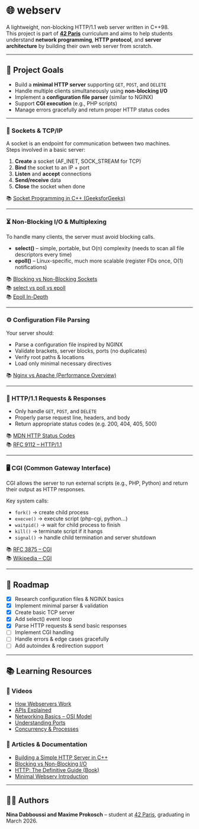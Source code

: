 # 🌐 webserv

A lightweight, non-blocking HTTP/1.1 web server written in C++98.  
This project is part of **[42 Paris](https://42.fr/)** curriculum and aims to help students understand **network programming**, **HTTP protocol**, and **server architecture** by building their own web server from scratch.  

---

## 📖 Project Goals

- Build a **minimal HTTP server** supporting `GET`, `POST`, and `DELETE`
- Handle multiple clients simultaneously using **non-blocking I/O**
- Implement a **configuration file parser** (similar to NGINX)
- Support **CGI execution** (e.g., PHP scripts)
- Manage errors gracefully and return proper HTTP status codes

---

### 🔌 Sockets & TCP/IP
A socket is an endpoint for communication between two machines.  
Steps involved in a basic server:
1. **Create** a socket (AF_INET, SOCK_STREAM for TCP)
2. **Bind** the socket to an IP + port
3. **Listen** and **accept** connections
4. **Send/receive** data
5. **Close** the socket when done  

📚 [Socket Programming in C++ (GeeksforGeeks)](https://www.geeksforgeeks.org/cpp/socket-programming-in-cpp/)

---

### ⏳ Non-Blocking I/O & Multiplexing
To handle many clients, the server must avoid blocking calls.  
- **select()** – simple, portable, but O(n) complexity (needs to scan all file descriptors every time)  
- **epoll()** – Linux-specific, much more scalable (register FDs once, O(1) notifications)

📚 [Blocking vs Non-Blocking Sockets](https://dev.to/vivekyadav200988/understanding-blocking-and-non-blocking-sockets-in-c-programming-a-comprehensive-guide-2ien)  
📚 [select vs poll vs epoll](https://devarea.com/linux-io-multiplexing-select-vs-poll-vs-epoll/)  
📚 [Epoll In-Depth](https://copyconstruct.medium.com/the-method-to-epolls-madness-d9d2d6378642)

---

### ⚙️ Configuration File Parsing
Your server should:
- Parse a configuration file inspired by NGINX
- Validate brackets, server blocks, ports (no duplicates)
- Verify root paths & locations
- Load only minimal necessary directives  

📚 [Nginx vs Apache (Performance Overview)](https://djangodeployment.com/2016/11/15/why-nginx-is-faster-than-apache-and-why-you-neednt-necessarily-care/)

---

### 📄 HTTP/1.1 Requests & Responses
- Only handle `GET`, `POST`, and `DELETE`
- Properly parse request line, headers, and body
- Return appropriate status codes (e.g. 200, 404, 405, 500)

📚 [MDN HTTP Status Codes](https://developer.mozilla.org/en-US/docs/Web/HTTP/Reference/Status)  
📚 [RFC 9112 – HTTP/1.1](https://datatracker.ietf.org/doc/html/rfc9112)

---

### 🖥️ CGI (Common Gateway Interface)
CGI allows the server to run external scripts (e.g., PHP, Python) and return their output as HTTP responses.

Key system calls:
- `fork()` → create child process  
- `execve()` → execute script (php-cgi, python…)  
- `waitpid()` → wait for child process to finish  
- `kill()` → terminate script if it hangs  
- `signal()` → handle child termination and server shutdown  

📚 [RFC 3875 – CGI](https://datatracker.ietf.org/doc/html/rfc3875)  
📚 [Wikipedia – CGI](https://en.wikipedia.org/wiki/Common_Gateway_Interface)

---

## 📌 Roadmap

- [x] Research configuration files & NGINX basics  
- [x] Implement minimal parser & validation  
- [x] Create basic TCP server  
- [x] Add select() event loop  
- [x] Parse HTTP requests & send basic responses  
- [ ] Implement CGI handling  
- [ ] Handle errors & edge cases gracefully  
- [ ] Add autoindex & redirection support  

---

## 📚 Learning Resources

### 🎥 Videos
- [How Webservers Work](https://www.youtube.com/watch?v=9J1nJOivdyw)
- [APIs Explained](https://www.youtube.com/watch?v=ByGJQzlzxQg)
- [Networking Basics – OSI Model](https://www.youtube.com/watch?v=26jazyc7VNk)
- [Understanding Ports](https://www.youtube.com/watch?v=YSl6bordSh8)
- [Concurrency & Processes](https://www.youtube.com/watch?v=RlM9AfWf1WU)

### 📖 Articles & Documentation
- [Building a Simple HTTP Server in C++](http://ncona.com/2019/04/building-a-simple-server-with-cpp/)
- [Blocking vs Non-Blocking I/O](https://eklitzke.org/blocking-io-nonblocking-io-and-epoll)
- [HTTP: The Definitive Guide (Book)](https://dl.ebooksworld.ir/books/HTTP.The.Definitive.Guide.Brian.Totty.David.Gourley.OReilly.9781565925090.EBooksWorld.ir.pdf)
- [Minimal Webserv Introduction](https://m4nnb3ll.medium.com/webserv-building-a-non-blocking-web-server-in-c-98-a-42-project-04c7365e4ec7)

---

## 👩‍💻 Authors

**Nina Dabboussi and Maxime Prokosch** – student at [42 Paris](https://42.fr/), graduating in March 2026.  



